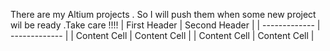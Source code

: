 There are my Altium projects . So I will push them when some new project wil be ready .Take care !!!!
| First Header  | Second Header |
| ------------- | ------------- |
| Content Cell  | Content Cell  |
| Content Cell  | Content Cell  |
